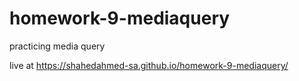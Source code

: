 # homework-9-mediaquery
practicing media query

 live at https://shahedahmed-sa.github.io/homework-9-mediaquery/
